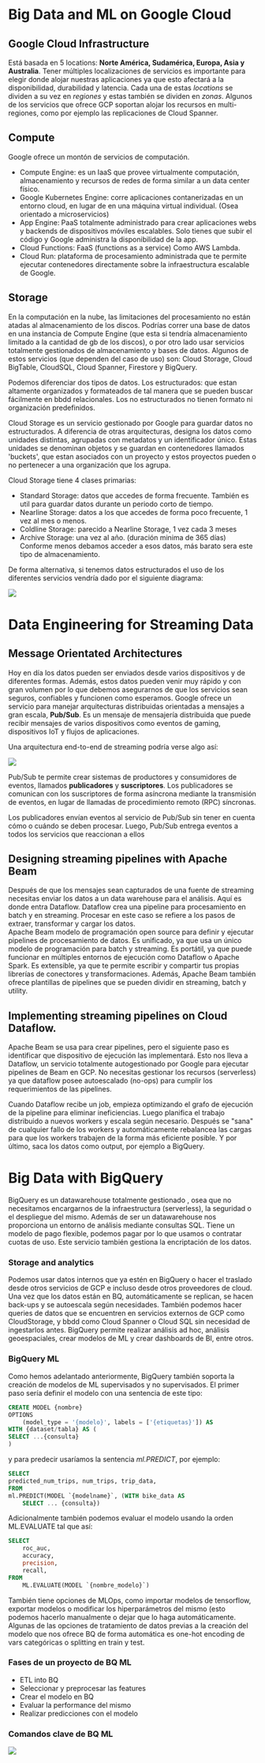 
# Big Data and ML on Google Cloud
## Google Cloud Infrastructure
Está basada en 5 locations: **Norte América, Sudamérica, Europa, Asia y Australia**.
Tener múltiples localizaciones de servicios es importante para elegir donde alojar nuestras aplicaciones ya que esto afectará a la disponibilidad, durabilidad y latencia.
Cada una de estas _locations_ se dividen a su vez en _regiones_ y estas también se dividen en _zonas_.
Algunos de los servicios que ofrece GCP soportan alojar los recursos en multi-regiones, como por ejemplo las replicaciones de Cloud Spanner.

## Compute
Google ofrece un montón de servicios de computación.
- Compute Engine: es un IaaS que provee virtualmente computación, almacenamiento y recursos de redes de forma similar a un data center físico.
- Google Kubernetes Engine: corre aplicaciones contanerizadas en un entorno cloud, en lugar de en una máquina virtual individual. (Osea orientado a microservicios)
- App Engine: PaaS totalmente administrado para crear aplicaciones webs y backends de dispositivos móviles escalables. Solo tienes que subir el código y Google administra la disponibilidad de la app.
- Cloud Functions: FaaS (functions as a service) Como AWS Lambda.
- Cloud Run: plataforma de procesamiento administrada que te permite ejecutar contenedores directamente sobre la infraestructura escalable de Google.

## Storage
En la computación en la nube, las limitaciones del procesamiento no están atadas al almacenamiento de los discos.  Podrías correr una base de datos en una instancia de Compute Engine (que esta si tendría almacenamiento limitado a la cantidad de gb de los discos), o por otro lado usar servicios totalmente gestionados de almacenamiento y bases de datos. Algunos de estos servicios (que dependen del caso de uso) son: Cloud Storage, Cloud BigTable, CloudSQL, Cloud Spanner, Firestore y BigQuery.

Podemos diferenciar dos tipos de datos. Los estructurados: que estan altamente organizados y formateados de tal manera que se pueden buscar fácilmente en bbdd relacionales. Los no estructurados no tienen formato ni organización predefinidos.

Cloud Storage es un servicio gestionado por Google para guardar datos no estructurados. A diferencia de otras arquitecturas, designa los datos como unidades distintas, agrupadas con metadatos y un identificador único. Estas unidades se denominan objetos y se guardan en contenedores llamados 'buckets', que estan asociados con un proyecto y estos proyectos pueden o no pertenecer a una organización que los agrupa.

Cloud Storage tiene 4 clases primarias:
- Standard Storage: datos que accedes de forma frecuente. También es util para guardar datos durante un periodo corto de tiempo.
- Nearline Storage: datos a los que accedes de forma poco frecuente, 1 vez al mes o menos. 
- Coldline Storage: parecido a Nearline Storage, 1 vez cada 3 meses
- Archive Storage: una vez al año. (duración minima de 365 días)
Conforme menos debamos acceder a esos datos, más barato sera este tipo de almacenamiento.

De forma alternativa, si tenemos datos estructurados el uso de los diferentes servicios vendría dado por el siguiente diagrama:

<img src=  "https://github.com/Rubnserrano/PDECert/blob/main/imgs/storageporcasodeuso.png?raw=true" /> 





# Data Engineering for Streaming Data

## Message Orientated Architectures

Hoy en día los datos pueden ser enviados desde varios dispositivos y de diferentes formas. Además, estos datos pueden venir muy rápido y con gran volumen por lo que debemos asegurarnos de que los servicios sean seguros, confiables y funcionen como esperamos.
Google ofrece un servicio para manejar arquitecturas distribuidas orientadas a mensajes a gran escala, **Pub/Sub**.
Es un mensaje de mensajería distribuida que puede recibir mensajes de varios dispositivos como eventos de gaming, dispositivos IoT y flujos de aplicaciones. 

Una arquitectura end-to-end de streaming podría verse algo así:

<img src=  "https://github.com/Rubnserrano/PDECert/blob/main/imgs/arqpubsub.png?raw=true" /> 

Pub/Sub te permite crear sistemas de productores y consumidores de eventos, llamados **publicadores** y **suscriptores**. Los publicadores se comunican con los suscriptores de forma asíncrona mediante la transmisión de eventos, en lugar de llamadas de procedimiento remoto (RPC) síncronas.

Los publicadores envían eventos al servicio de Pub/Sub sin tener en cuenta cómo o cuándo se deben procesar. Luego, Pub/Sub entrega eventos a todos los servicios que reaccionan a ellos

## Designing streaming pipelines with Apache Beam

Después de que los mensajes sean capturados de una fuente de streaming necesitas enviar los datos a un data warehouse para el análisis. Aquí es donde entra Dataflow.
Dataflow crea una pipeline para procesamiento en batch y en streaming. Procesar en este caso se refiere a los pasos de extraer, transformar y cargar los datos.  
Apache Beam modelo de programación open source para definir y ejecutar pipelines de procesamiento de datos.
Es unificado, ya que usa un único modelo de programación para batch y streaming.
Es portátil, ya que puede funcionar en múltiples entornos de ejecución como Dataflow o Apache Spark.
Es extensible, ya que te permite escribir y compartir tus propias librerías de conectores y transformaciones.
Además, Apache Beam también ofrece plantillas de pipelines que se pueden dividir en streaming, batch y utility.

## Implementing streaming pipelines on Cloud Dataflow.

Apache Beam se usa para crear pipelines, pero el siguiente paso es identificar que dispositivo de ejecución las implementará. Esto nos lleva a Dataflow, un servicio totalmente autogestionado por Google para ejecutar pipelines de Beam en GCP. No necesitas gestionar los recursos  (serverless) ya que dataflow posee autoescalado (no-ops) para cumplir los requerimientos de las pipelines.

Cuando Dataflow recibe un job, empieza optimizando el grafo de ejecución de la pipeline para eliminar ineficiencias. Luego planifica el trabajo distribuido a nuevos workers y escala según necesario. Después se "sana" de cualquier fallo de los workers y automáticamente rebalancea las cargas para que los workers trabajen de la forma más eficiente posible. Y por último, saca los datos como output, por ejemplo a BigQuery.


# Big Data with BigQuery

BigQuery es un datawarehouse totalmente gestionado , osea que no necesitamos encargarnos de la infraestructura (serverless), la seguridad o el despliegue del mismo. Además de ser un datawarehouse nos proporciona un entorno de análisis mediante consultas SQL. Tiene un modelo de pago flexible, podemos pagar por lo que usamos o contratar cuotas de uso. Este servicio también gestiona la encriptación de los datos.

### Storage and analytics

Podemos usar datos internos que ya estén en BigQuery o hacer el traslado desde otros servicios de GCP e incluso desde otros proveedores de cloud.
Una vez que los datos están en BQ, automáticamente se replican, se hacen back-ups y se autoescala según necesidades. También podemos hacer queries de datos que se encuentren en servicios externos de GCP como CloudStorage, y bbdd como Cloud Spanner o Cloud SQL sin necesidad de ingestarlos antes.
BigQuery permite realizar análisis ad hoc, análisis geoespaciales, crear modelos de ML y crear dashboards de BI, entre otros.

### BigQuery ML
Como hemos adelantado anteriormente, BigQuery también soporta la creación de modelos de ML supervisados y no supervisados.
El primer paso sería definir el modelo con una sentencia de este tipo:

```sql
CREATE MODEL {nombre}
OPTIONS 
	(model_type = '{modelo}', labels = ['{etiquetas}']) AS
WITH {dataset/tabla} AS (
SELECT ...{consulta}
)
```

y para predecir usaríamos la sentencia _ml.PREDICT_, por ejemplo:

```sql
SELECT 
predicted_num_trips, num_trips, trip_data,
FROM
ml.PREDICT(MODEL `{modelname}`, (WITH bike_data AS
	SELECT ... {consulta})
```

Adicionalmente también podemos evaluar el modelo usando la orden ML.EVALUATE tal que así:

```sql
SELECT
	roc_auc, 
	accuracy,
	precision,
	recall,
FROM
	ML.EVALUATE(MODEL `{nombre_modelo}`)
```

También tiene opciones de MLOps, como importar modelos de tensorflow, exportar modelos o modificar los hiperparámetros del mismo (esto podemos hacerlo manualmente o dejar que lo haga automáticamente.
Algunas de las opciones de tratamiento de datos previas a la creación del modelo que nos ofrece BQ de forma automática es one-hot encoding de vars categóricas o splitting en train y test.

### Fases de un proyecto de BQ ML
- ETL into BQ
- Seleccionar y preprocesar las features
- Crear el modelo en BQ
- Evaluar la performance del mismo
- Realizar predicciones con el modelo

### Comandos clave de BQ ML
<img src=  "https://github.com/Rubnserrano/PDECert/blob/main/imgs/bqmlcommands.png?raw=true" /> 